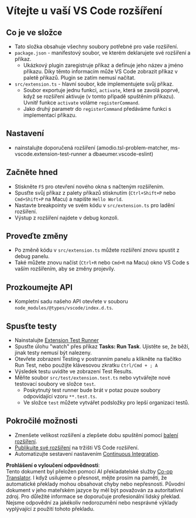 <!--
CO_OP_TRANSLATOR_METADATA:
{
  "original_hash": "eae2c0ea18160a3e7a63ace7b53897d7",
  "translation_date": "2025-07-16T16:45:47+00:00",
  "source_file": "code/07.Lab/01/AIPC/extensions/phi3ext/vsc-extension-quickstart.md",
  "language_code": "cs"
}
-->
# Vítejte u vaší VS Code rozšíření

## Co je ve složce

* Tato složka obsahuje všechny soubory potřebné pro vaše rozšíření.
* `package.json` - manifestový soubor, ve kterém deklarujete své rozšíření a příkaz.
  * Ukázkový plugin zaregistruje příkaz a definuje jeho název a jméno příkazu. Díky těmto informacím může VS Code zobrazit příkaz v paletě příkazů. Plugin se zatím nemusí načítat.
* `src/extension.ts` - hlavní soubor, kde implementujete svůj příkaz.
  * Soubor exportuje jednu funkci, `activate`, která se zavolá poprvé, když se rozšíření aktivuje (v tomto případě spuštěním příkazu). Uvnitř funkce `activate` voláme `registerCommand`.
  * Jako druhý parametr do `registerCommand` předáváme funkci s implementací příkazu.

## Nastavení

* nainstalujte doporučená rozšíření (amodio.tsl-problem-matcher, ms-vscode.extension-test-runner a dbaeumer.vscode-eslint)

## Začněte hned

* Stiskněte `F5` pro otevření nového okna s načteným rozšířením.
* Spusťte svůj příkaz z palety příkazů stisknutím (`Ctrl+Shift+P` nebo `Cmd+Shift+P` na Macu) a napište `Hello World`.
* Nastavte breakpointy ve svém kódu v `src/extension.ts` pro ladění rozšíření.
* Výstup z rozšíření najdete v debug konzoli.

## Proveďte změny

* Po změně kódu v `src/extension.ts` můžete rozšíření znovu spustit z debug panelu.
* Také můžete znovu načíst (`Ctrl+R` nebo `Cmd+R` na Macu) okno VS Code s vaším rozšířením, aby se změny projevily.

## Prozkoumejte API

* Kompletní sadu našeho API otevřete v souboru `node_modules/@types/vscode/index.d.ts`.

## Spusťte testy

* Nainstalujte [Extension Test Runner](https://marketplace.visualstudio.com/items?itemName=ms-vscode.extension-test-runner)
* Spusťte úlohu "watch" přes příkaz **Tasks: Run Task**. Ujistěte se, že běží, jinak testy nemusí být nalezeny.
* Otevřete zobrazení Testing v postranním panelu a klikněte na tlačítko Run Test, nebo použijte klávesovou zkratku `Ctrl/Cmd + ; A`
* Výsledek testu uvidíte ve zobrazení Test Results.
* Měňte soubor `src/test/extension.test.ts` nebo vytvářejte nové testovací soubory ve složce `test`.
  * Poskytnutý test runner bude brát v potaz pouze soubory odpovídající vzoru `**.test.ts`.
  * Ve složce `test` můžete vytvářet podsložky pro lepší organizaci testů.

## Pokročilé možnosti

* Zmenšete velikost rozšíření a zlepšete dobu spuštění pomocí [balení rozšíření](https://code.visualstudio.com/api/working-with-extensions/bundling-extension?WT.mc_id=aiml-137032-kinfeylo).
* [Publikujte své rozšíření](https://code.visualstudio.com/api/working-with-extensions/publishing-extension?WT.mc_id=aiml-137032-kinfeylo) na tržišti VS Code rozšíření.
* Automatizujte sestavení nastavením [Continuous Integration](https://code.visualstudio.com/api/working-with-extensions/continuous-integration?WT.mc_id=aiml-137032-kinfeylo).

**Prohlášení o vyloučení odpovědnosti**:  
Tento dokument byl přeložen pomocí AI překladatelské služby [Co-op Translator](https://github.com/Azure/co-op-translator). I když usilujeme o přesnost, mějte prosím na paměti, že automatické překlady mohou obsahovat chyby nebo nepřesnosti. Původní dokument v jeho mateřském jazyce by měl být považován za autoritativní zdroj. Pro důležité informace se doporučuje profesionální lidský překlad. Nejsme odpovědní za jakékoliv nedorozumění nebo nesprávné výklady vyplývající z použití tohoto překladu.